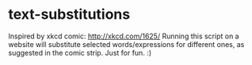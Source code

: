 # text-substitutions
Inspired by xkcd comic: http://xkcd.com/1625/
Running this script on a website will substitute selected words/expressions for different ones, as suggested in the comic strip. Just for fun. :)
